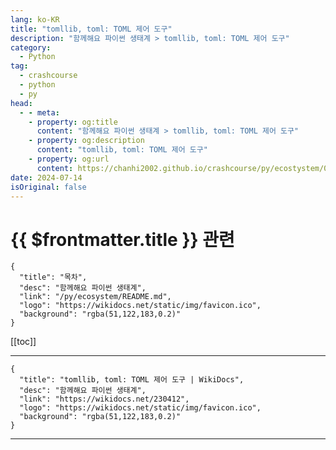 ```yaml
---
lang: ko-KR
title: "tomllib, toml: TOML 제어 도구"
description: "함께해요 파이썬 생태계 > tomllib, toml: TOML 제어 도구"
category:
  - Python
tag: 
  - crashcourse
  - python
  - py
head:
  - - meta:
    - property: og:title
      content: "함께해요 파이썬 생태계 > tomllib, toml: TOML 제어 도구"
    - property: og:description
      content: "tomllib, toml: TOML 제어 도구"
    - property: og:url
      content: https://chanhi2002.github.io/crashcourse/py/ecostystem/08/toml.html
date: 2024-07-14
isOriginal: false
---
```


# {{ $frontmatter.title }} 관련

```component VPCard
{
  "title": "목차",
  "desc": "함께해요 파이썬 생태계",
  "link": "/py/ecosystem/README.md",
  "logo": "https://wikidocs.net/static/img/favicon.ico",
  "background": "rgba(51,122,183,0.2)"
}
```

[[toc]]

---

```component VPCard
{
  "title": "tomllib, toml: TOML 제어 도구 | WikiDocs",
  "desc": "함께해요 파이썬 생태계",
  "link": "https://wikidocs.net/230412",
  "logo": "https://wikidocs.net/static/img/favicon.ico",
  "background": "rgba(51,122,183,0.2)"
}
```

<!-- TODO: 작성 -->

---

<TagLinks />